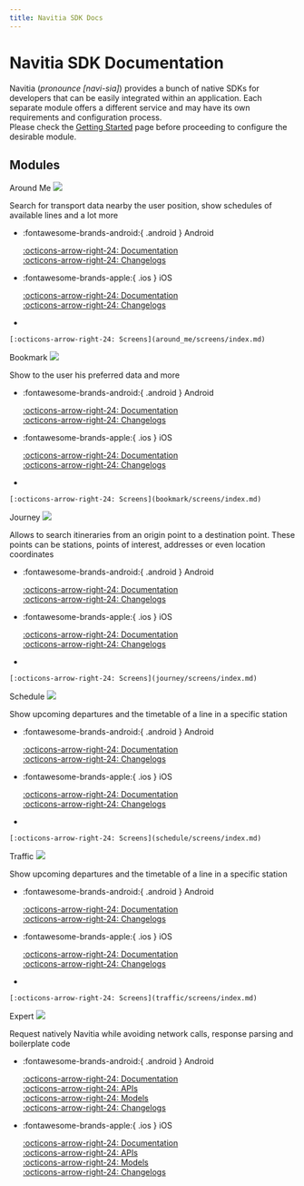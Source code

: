 ```yaml
---
title: Navitia SDK Docs
---
```


# Navitia SDK Documentation

Navitia (_pronounce [navi-sia]_) provides a bunch of native SDKs for developers that can be easily integrated within an application. Each separate module offers a different service and may have its own requirements and configuration process.<br>
Please check the <span style="text-decoration:underline">[Getting Started](getting_started.md)</span> page before proceeding to configure the desirable module.

<h2>Modules</h2>

<p class="home-module-title-block">
    <span class="home-module-title-text">Around Me</span>
    <img src="https://img.shields.io/badge/UI-module?style=flat&color=%2300beda">
</p>

Search for transport data nearby the user position, show schedules of available lines and a lot more

<div class="grid cards" style="margin-bottom: .4em" markdown>

-  :fontawesome-brands-android:{ .android } Android

    [:octicons-arrow-right-24: Documentation](around_me/android/index.md)<br>
    [:octicons-arrow-right-24: Changelogs](around_me/android/changelogs.md)<br>

-  :fontawesome-brands-apple:{ .ios } iOS
    
    [:octicons-arrow-right-24: Documentation](around_me/ios/index.md)<br>
    [:octicons-arrow-right-24: Changelogs](around_me/ios/changelogs.md)

</div>
<div class="grid cards" style="margin-top: 0em" markdown>

- 
    
    [:octicons-arrow-right-24: Screens](around_me/screens/index.md)

</div>

<p class="home-module-title-block">
    <span class="home-module-title-text">Bookmark</span>
    <img src="https://img.shields.io/badge/UI-module?style=flat&color=%2300beda">
</p>

Show to the user his preferred data and more

<div class="grid cards" style="margin-bottom: .4em" markdown>

-  :fontawesome-brands-android:{ .android } Android

    [:octicons-arrow-right-24: Documentation](bookmark/android/index.md)<br>
    [:octicons-arrow-right-24: Changelogs](bookmark/android/changelogs.md)<br>

-  :fontawesome-brands-apple:{ .ios } iOS
    
    [:octicons-arrow-right-24: Documentation](bookmark/ios/index.md)<br>
    [:octicons-arrow-right-24: Changelogs](bookmark/ios/changelogs.md)

</div>
<div class="grid cards" style="margin-top: 0em" markdown>

- 
    
    [:octicons-arrow-right-24: Screens](bookmark/screens/index.md)

</div>

<p class="home-module-title-block">
    <span class="home-module-title-text">Journey</span>
    <img src="https://img.shields.io/badge/UI-module?style=flat&color=%2300beda">
</p>

Allows to search itineraries from an origin point to a destination point. These points can be stations, points of interest, addresses or even location coordinates

<div class="grid cards" style="margin-bottom: .4em" markdown>

-  :fontawesome-brands-android:{ .android } Android

    [:octicons-arrow-right-24: Documentation](journey/android/index.md)<br>
    [:octicons-arrow-right-24: Changelogs](journey/android/changelogs.md)<br>

-  :fontawesome-brands-apple:{ .ios } iOS
    
    [:octicons-arrow-right-24: Documentation](journey/ios/index.md)<br>
    [:octicons-arrow-right-24: Changelogs](journey/ios/changelogs.md)

</div>
<div class="grid cards" style="margin-top: 0em" markdown>

- 
    
    [:octicons-arrow-right-24: Screens](journey/screens/index.md)

</div>

<p class="home-module-title-block">
    <span class="home-module-title-text">Schedule</span>
    <img src="https://img.shields.io/badge/UI-module?style=flat&color=%2300beda">
</p>

Show upcoming departures and the timetable of a line in a specific station

<div class="grid cards" style="margin-bottom: .4em" markdown>

-  :fontawesome-brands-android:{ .android } Android

    [:octicons-arrow-right-24: Documentation](schedule/android/index.md)<br>
    [:octicons-arrow-right-24: Changelogs](schedule/android/changelogs.md)<br>

-  :fontawesome-brands-apple:{ .ios } iOS
    
    [:octicons-arrow-right-24: Documentation](schedule/ios/index.md)<br>
    [:octicons-arrow-right-24: Changelogs](schedule/ios/changelogs.md)

</div>
<div class="grid cards" style="margin-top: 0em" markdown>

- 
    
    [:octicons-arrow-right-24: Screens](schedule/screens/index.md)

</div>

<p class="home-module-title-block">
    <span class="home-module-title-text">Traffic</span>
    <img src="https://img.shields.io/badge/UI-module?style=flat&color=%2300beda">
</p>

Show upcoming departures and the timetable of a line in a specific station

<div class="grid cards" style="margin-bottom: .4em" markdown>

-  :fontawesome-brands-android:{ .android } Android

    [:octicons-arrow-right-24: Documentation](traffic/android/index.md)<br>
    [:octicons-arrow-right-24: Changelogs](traffic/android/changelogs.md)<br>

-  :fontawesome-brands-apple:{ .ios } iOS
    
    [:octicons-arrow-right-24: Documentation](traffic/ios/index.md)<br>
    [:octicons-arrow-right-24: Changelogs](traffic/ios/changelogs.md)

</div>
<div class="grid cards" style="margin-top: 0em" markdown>

- 
    
    [:octicons-arrow-right-24: Screens](traffic/screens/index.md)

</div>

<p class="home-module-title-block">
    <span class="home-module-title-text">Expert</span>
    <img src="https://img.shields.io/badge/Data-module?style=flat&color=%2300beda">
</p>

Request natively Navitia while avoiding network calls, response parsing and boilerplate code

<div class="grid cards" markdown>

-  :fontawesome-brands-android:{ .android } Android

    [:octicons-arrow-right-24: Documentation](expert/android/index.md)<br>
    [:octicons-arrow-right-24: APIs](expert/android/apis.md)<br>
    [:octicons-arrow-right-24: Models](expert/android/models.md)<br>
    [:octicons-arrow-right-24: Changelogs](expert/android/changelogs.md)<br>
    
-  :fontawesome-brands-apple:{ .ios } iOS

    [:octicons-arrow-right-24: Documentation](expert/ios/index.md)<br>
    [:octicons-arrow-right-24: APIs](expert/ios/apis.md)<br>
    [:octicons-arrow-right-24: Models](expert/ios/models.md)<br>
    [:octicons-arrow-right-24: Changelogs](expert/ios/changelogs.md)

</div>
